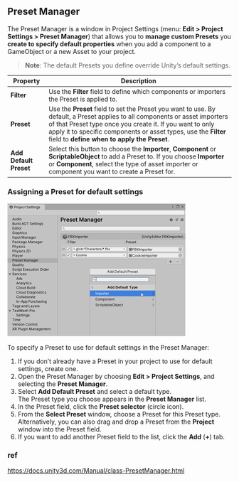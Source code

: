 ## Preset Manager
The Preset Manager is a window in Project Settings (menu: **Edit > Project Settings > Preset Manager**) that allows you to **manage custom Presets** you **create to specify default properties** when you add a component to a GameObject or a new Asset to your project. 


> **Note**: The default Presets you define override Unity’s default settings.

| Property | Description |
| --- | --- |
| **Filter** | Use the **Filter** field to define which components or importers the Preset is applied to. |
| **Preset** | Use the **Preset** field to set the Preset you want to use. By default, a Preset applies to all components or asset importers of that Preset type once you create it. If you want to only apply it to specific components or asset types, use the **Filter** field to **define when to apply the Preset**. |
| **Add Default Preset** | Select this button to choose the **Importer**, **Component** or **ScriptableObject** to add a Preset to. If you choose **Importer** or **Component**, select the type of asset importer or component you want to create a Preset for. |


### Assigning a Preset for default settings


![](./preset-manager-add-type.png)


To specify a Preset to use for default settings in the Preset Manager:

1.  If you don’t already have a Preset in your project to use for default settings, create one.
2.  Open the Preset Manager by choosing **Edit > Project Settings**, and selecting the **Preset Manager**.
3.  Select **Add Default Preset** and select a default type. \
    The Preset type you choose appears in the **Preset Manager** list.
4.  In the Preset field, click the **Preset selector** (circle icon).
5.  From the **Select Preset** window, choose a Preset for this Preset type. \
    Alternatively, you can also drag and drop a Preset from the **Project** window into the Preset field.  
6.  If you want to add another Preset field to the list, click the **Add** (**+**) tab.  

### ref
https://docs.unity3d.com/Manual/class-PresetManager.html
